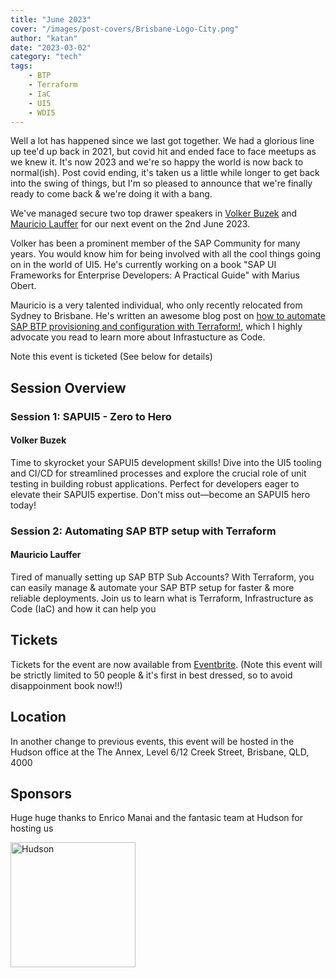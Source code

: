 ```yaml
---
title: "June 2023"
cover: "/images/post-covers/Brisbane-Logo-City.png"
author: "katan"
date: "2023-03-02"
category: "tech"
tags:
    - BTP
    - Terraform
    - IaC
    - UI5
    - WDI5
---
```


Well a lot has happened since we last got together.  We had a glorious line up tee'd up back in 2021, but covid hit and ended face to face meetups as we knew it.  It's now 2023 and we're so happy the world is now back to normal(ish).  Post covid ending, it's taken us a little while longer to get back into the swing of things, but I'm so pleased to announce that we're finally ready to come back & we're doing it with a bang.  

We've managed secure two top drawer speakers in [Volker Buzek](https://twitter.com/vobu) and [Mauricio Lauffer](https://twitter.com/mauriciolauffer) for our next event on the 2nd June 2023.      

Volker has been a prominent member of the SAP Community for many years. You would know him for being involved with all the cool things going on in the world of UI5.  He's currently working on a book "SAP UI Frameworks for Enterprise Developers: A Practical Guide" with Marius Obert.  

Mauricio is a very talented individual, who only recently relocated from Sydney to Brisbane.  He's written an awesome blog post on [how to automate SAP BTP provisioning and configuration with Terraform!](https://blogs.sap.com/2023/01/23/automating-sap-btp-setup-with-terraform-infrastructure-as-code-for-cloud-foundry-and-kyma-environments/), which I highly advocate you read to learn more about Infrastucture as Code.  

Note this event is ticketed (See below for details)


## Session Overview

### Session 1: SAPUI5 - Zero to Hero

#### Volker Buzek
Time to skyrocket your SAPUI5 development skills! Dive into the UI5 tooling and CI/CD for streamlined processes and explore the crucial role of unit testing in building robust applications. Perfect for developers eager to elevate their SAPUI5 expertise. Don't miss out—become an SAPUI5 hero today! 

### Session 2: Automating SAP BTP setup with Terraform

#### Mauricio Lauffer
Tired of manually setting up SAP BTP Sub Accounts? With Terraform, you can easily manage & automate your SAP BTP setup for faster & more reliable deployments.  Join us to learn what is Terraform, Infrastructure as Code (IaC) and how it can help you

## Tickets
Tickets for the event are now available from [Eventbrite](https://www.eventbrite.com/e/sap-inside-track-brisbane-june-2023-tickets-80639929199). (Note this event will be strictly limited to 50 people & it's first in best dressed, so to avoid disappoinment book now!!)  

## Location
In another change to previous events, this event will be hosted in the Hudson office at the The Annex, Level 6/12 Creek Street, Brisbane, QLD, 4000 

## Sponsors
Huge huge thanks to Enrico Manai and the fantasic team at Hudson for hosting us

<img src="/images/sponsor logos/Hudson.jpg" alt="Hudson" width="200"/>

